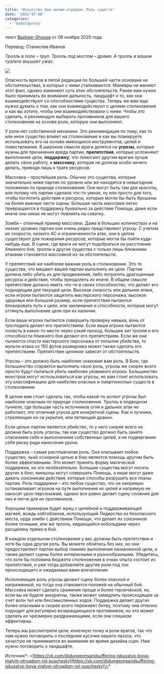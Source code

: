 ```yaml
---
title: 'Искусство боя малым отрядом: Роль существ'
date: '2022-07-08'
categories:
  - 'koboldpress'
---
```


текст [Basheer Ghouse](https://vk.com/away.php?to=http://koboldpress.com/author/?authorname=Basheer%20Ghouse&cc_key=) от 06 ноября 2020 года

Перевод: Станислав Иванов

_Тролль в поле – труп. Тролль под мостом – драма. А тролль в вашем туалете внушает ужас._

![](https://cyborgsandmages.com/wp-content/uploads/2022/07/070822_0535_1.png)

Опасность врагов в пятой редакции по большей части основана на обстоятельствах, в которых с ними сталкиваются. Маневры не меняют этот факт, однако изменяют суть этих обстоятельств. Ранее вам нужно было принимать во внимание дальность, ландшафт и то, как они взаимодействуют со способностями существа. Теперь же вам еще нужно думать о том, как они взаимодействуют с целями столкновения и как вы *хотите*, чтобы они взаимодействовали с ними. Чтобы это сделать, я рекомендую выбирать противников для вашего столкновения на основе роли, которую они выполняют.

У роли нет собственной механики. Это рекомендация по тому, как то или иное существо влияет на столкновение и как вы планируете использовать его на основе имеющихся инструментов, целей и повествования. В широком смысле враги делятся на **угрозы**, которые нужны для причинения вреда партии, **препятствия**, которые усложняют выполнения цели, **поддержку**, что помогают другим врагам лучше делать свою работу, и **массовку**, которая не должна особо ничего делать, приводя лишь к трате ресурсов.

Массовка – простейшая роль. Обычно это существа, которые значительно ниже партии по уровню или же находятся в невыгодном положении по природе столкновения. Они могут быть там для красоты, или потому что партия сделала что-то умное, ну или просто для того, чтобы поглотить действия и ресурсы, которые могли бы быть брошены на более важные части сцены. Большая часть массовки легко превращается в поддержку буквально за действие Помощи, даже если иначе они никак не могут повлиять на схватку.

Зомби – отличный пример массовки. Даже в больших количествах и на низких уровнях партии они очень редко представляют угрозу. С учетом их скорости, низкого AC и ограниченности атак, они в целом существуют для пожирания ресурсов, которые могли бы пойти куда-нибудь еще. В сцене, где враги не могут подобраться на расстояние ближнего боя, тролли и другие существа с только лишь ближними атаками становятся массовкой из-за обстоятельств.

У препятствий же наиболее важная роль в столкновении. Это те существа, что мешают вашей партии выполнять ее цели. Партия должна либо убить их для продвижения, либо потратить драгоценные ресурсы и действия, чтобы преодолеть их иначе. В общем смысле препятствие должно иметь что-то в своих способностях, что делает его подходящим для текущей цели. Высокая скорость или дальние атаки, если игроки пытаются защитить мастерского персонажа, высокое здоровья или большой размер, если препятствия пытаются блокировать путь к цели, или заклинания и способности, которые могут оттянуть выполнение цели при их наличии.

Если ваши игроки пытаются совершить проверку навыка, вонь от троглодита делает его препятствием. Если ваши игроки пытаются попасть в какое-то место через узкий проход, большие хит тролля и его способности ближнего боя делают его препятствием. Если же они пытаются спасти мастерского персонажа от попытки убийства, то мульти-атака со 150 футов разведчика может также сделать его препятствием. Препятствие целиком зависит от обстоятельств.

Угрозы – это должно быть наиболее знакомая вам роль. В Бою, где большинство старается выполнить свою роль, угрозы же скорее всего просто будут пытаться убить наиболее уязвимого игрока. Большинство монстров могут использоваться как угрозы, но вам стоит использовать эту классификацию для наиболее опасных и смертоносных существ в столкновении.

В целом вам стоит сделать так, чтобы какой-то аспект угрозы был наиболее опасным по природе столкновения. Тролль в подводном туннеле, где большая часть источников огня и дальних атак не работают, это отличная угроза для конкретной сцены. Как и лучники, стреляющие из-за укрытия, или летающий дракон.

Если целью партии является убийство, то у него скорее всего не должна быть роль угрозы, так как существо должно быть занято спасением себя и выполнением собственных целей, а не подверганию себя риску ради нанесения урона.

Поддержка – самая расплывчатая роль. Она описывает любое существо, чьей основной целью в бою является помощь другим быть более эффективными. Это может принять форму магической поддержки, но это необязательно. Большие существа могут носить других в бою, миньоны могут совершать Помощь, а иные могут даже давать союзникам действия, которые способы разрушить все планы партии. Роль поддержки – это любое существо, что не напрямую останавливает игроков на пути выполнения их целей и напрямую не наносит урон персонажам, однако все равно делает сцену сложнее для них и легче для их противников.

Хорошим примером будет жрец с целебной и поддерживающей магией, вождь хобгоблинов, использующий Лидерство из безопасного места, орда зомби с действием Помощи, что делает их союзников более точными, или же тролль, кидающийся кобольдами через расщелину прямо в бой.

В каждом отдельном столкновении у вас должны быть препятствия и хотя бы одна другая роль. Вы можете обойтись без них, но они предоставляют партии выбор помимо выполнения назначенной цели, а также делают сцены более интересными и разнообразными. Убедитесь, что хотя бы половина бюджета столкновения в очках опыта состоит из препятствий, и уже тогда добавляйте другие роли под тон происходящего и ожидаемые вами впечатления.

Исполняющие роль угрозы делают сцену более опасной и напряженной, но тогда она становится похожей на обычный бой. Массовка может сделать сражение проще и более героической, но, если вы не будете аккуратны, также может замедлить происходящее за счет волн тел или бессмысленных ходов. Поддержка делает других более опасными и скорее всего переживет битву, поэтому она отлично подходит для регулярно возвращающихся противников, но это может сделать их чрезмерно раздражающими, если они слишком эффективны.

Теперь мы рассмотрели цели, конечную точку и роли врагов, так что нам нужно поговорить о последнем кусочке нашего паззла, что зачастую не принимается во внимание во время дизайна сцен. Нам нужно поговорить о ландшафте.

Источник*: <[https://vk.com/@dungeonsandsuffering-iskusstvo-boya-malym-otryadom-rol-suschestv](https://vk.com/@dungeonsandsuffering-iskusstvo-boya-malym-otryadom-rol-suschestv)\>*
